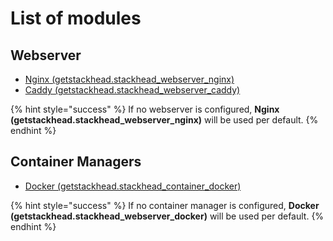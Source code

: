 # List of modules

## Webserver

* [Nginx \(getstackhead.stackhead\_webserver\_nginx\)](https://github.com/getstackhead/module-webserver-nginx)
* [Caddy \(getstackhead.stackhead\_webserver\_caddy\)](https://github.com/getstackhead/module-webserver-caddy)

{% hint style="success" %}
If no webserver is configured, **Nginx \(getstackhead.stackhead\_webserver\_nginx\)** will be used per default.
{% endhint %}

## Container Managers

* [Docker \(getstackhead.stackhead\_container\_docker\)](https://github.com/getstackhead/module-container-docker)

{% hint style="success" %}
If no container manager is configured, **Docker \(getstackhead.stackhead\_webserver\_docker\)** will be used per default.
{% endhint %}

